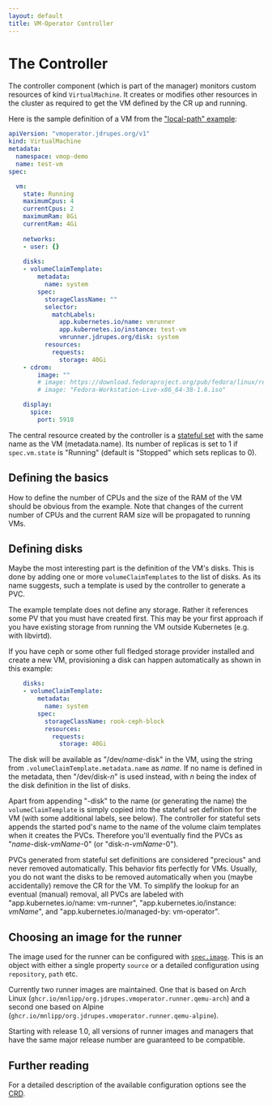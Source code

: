 ```yaml
---
layout: default
title: VM-Operator Controller
---
```


# The Controller

The controller component (which is part of the manager) monitors 
custom resources of kind `VirtualMachine`. It creates or modifies 
other resources in the cluster as required to get the VM defined
by the CR up and running. 

Here is the sample definition of a VM from the 
["local-path" example](https://github.com/mnlipp/VM-Operator/tree/main/example/local-path):

```yaml
apiVersion: "vmoperator.jdrupes.org/v1"
kind: VirtualMachine
metadata:
  namespace: vmop-demo
  name: test-vm
spec:

  vm:
    state: Running
    maximumCpus: 4
    currentCpus: 2
    maximumRam: 8Gi
    currentRam: 4Gi
  
    networks:
    - user: {}
    
    disks:
    - volumeClaimTemplate:
        metadata:
          name: system
        spec:
          storageClassName: ""
          selector:
            matchLabels:
              app.kubernetes.io/name: vmrunner
              app.kubernetes.io/instance: test-vm
              vmrunner.jdrupes.org/disk: system
          resources:
            requests:
              storage: 40Gi
    - cdrom:
        image: ""
        # image: https://download.fedoraproject.org/pub/fedora/linux/releases/38/Workstation/x86_64/iso/Fedora-Workstation-Live-x86_64-38-1.6.iso
        # image: "Fedora-Workstation-Live-x86_64-38-1.6.iso"

    display:
      spice:
        port: 5910
```

The central resource created by the controller is a 
[stateful set](https://kubernetes.io/docs/concepts/workloads/controllers/statefulset/)
with the same name as the VM (metadata.name). Its number of replicas is
set to 1 if `spec.vm.state` is "Running" (default is "Stopped" which sets replicas
to 0).

## Defining the basics

How to define the number of CPUs and the size of the RAM of the VM
should be obvious from the example. Note that changes of the current
number of CPUs and the current RAM size will be propagated to
running VMs.

## Defining disks

Maybe the most interesting part is the definition of the VM's disks.
This is done by adding one or more `volumeClaimTemplate`s to the
list of disks. As its name suggests, such a template is used by the
controller to generate a PVC.

The example template does not define any storage. Rather it references
some PV that you must have created first. This may be your first approach
if you have existing storage from running the VM outside Kubernetes
(e.g. with libvirtd).

If you have ceph or some other full fledged storage provider installed
and create a new VM, provisioning a disk can happen automatically
as shown in this example:

```yaml
    disks:
    - volumeClaimTemplate:
        metadata:
          name: system
        spec:
          storageClassName: rook-ceph-block
          resources:
            requests:
              storage: 40Gi
```

The disk will be available as "/dev/*name*-disk" in the VM,
using the string from `.volumeClaimTemplate.metadata.name` as *name*. 
If no name is defined in the metadata, then "/dev/disk-*n*"
is used instead, with *n* being the index of the disk 
definition in the list of disks. 

Apart from appending "-disk" to the name (or generating the name) the
`volumeClaimTemplate` is simply copied into the stateful set definition 
for the VM (with some additional labels, see below). The controller 
for stateful sets appends the started pod's name to the name of the 
volume claim templates when it creates the PVCs. Therefore you'll 
eventually find the PVCs as "*name*-disk-*vmName*-0"
(or "disk-*n*-*vmName*-0"). 

PVCs generated from stateful set definitions are considered "precious"
and never removed automatically. This behavior fits perfectly for VMs.
Usually, you do not want the disks to be removed automatically when
you (maybe accidentally) remove the CR for the VM. To simplify the lookup
for an eventual (manual) removal, all PVCs are labeled with 
"app.kubernetes.io/name: vm-runner", "app.kubernetes.io/instance: *vmName*",
and "app.kubernetes.io/managed-by: vm-operator".

## Choosing an image for the runner

The image used for the runner can be configured with 
[`spec.image`](https://github.com/mnlipp/VM-Operator/blob/7e094e720b7b59a5e50f4a9a4ad29a6000ec76e6/deploy/crds/vms-crd.yaml#L19).
This is an object with either a single property `source` or a detailed
configuration using `repository`, `path` etc.

Currently two runner images are maintained. One that is based on 
Arch Linux (`ghcr.io/mnlipp/org.jdrupes.vmoperator.runner.qemu-arch`) and a 
second one based on Alpine (`ghcr.io/mnlipp/org.jdrupes.vmoperator.runner.qemu-alpine`).

Starting with release 1.0, all versions of runner images and managers 
that have the same major release number are guaranteed to be compatible.

## Further reading

For a detailed description of the available configuration options see the
[CRD](https://github.com/mnlipp/VM-Operator/blob/main/deploy/crds/vms-crd.yaml).
